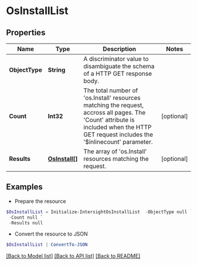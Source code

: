 # OsInstallList
## Properties

Name | Type | Description | Notes
------------ | ------------- | ------------- | -------------
**ObjectType** | **String** | A discriminator value to disambiguate the schema of a HTTP GET response body. | 
**Count** | **Int32** | The total number of &#39;os.Install&#39; resources matching the request, accross all pages. The &#39;Count&#39; attribute is included when the HTTP GET request includes the &#39;$inlinecount&#39; parameter. | [optional] 
**Results** | [**OsInstall[]**](OsInstall.md) | The array of &#39;os.Install&#39; resources matching the request. | [optional] 

## Examples

- Prepare the resource
```powershell
$OsInstallList = Initialize-IntersightOsInstallList  -ObjectType null `
 -Count null `
 -Results null
```

- Convert the resource to JSON
```powershell
$OsInstallList | ConvertTo-JSON
```

[[Back to Model list]](../README.md#documentation-for-models) [[Back to API list]](../README.md#documentation-for-api-endpoints) [[Back to README]](../README.md)

